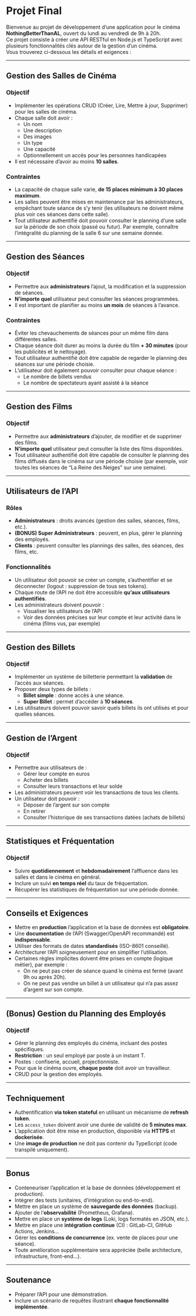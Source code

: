 # Projet Final

Bienvenue au projet de développement d’une application pour le cinéma **NothingBetterThanAL**, ouvert du lundi au vendredi de 9h à 20h.  
Ce projet consiste à créer une API RESTful en Node.js et TypeScript avec plusieurs fonctionnalités clés autour de la gestion d’un cinéma.  
Vous trouverez ci-dessous les détails et exigences :

---

## Gestion des Salles de Cinéma

### Objectif

- Implémenter les opérations CRUD (Créer, Lire, Mettre à jour, Supprimer) pour les salles de cinéma.
- Chaque salle doit avoir :
  - Un nom  
  - Une description  
  - Des images  
  - Un type  
  - Une capacité  
  - Optionnellement un accès pour les personnes handicapées  
- Il est nécessaire d’avoir au moins **10 salles**.

### Contraintes

- La capacité de chaque salle varie, **de 15 places minimum à 30 places maximum**.
- Les salles peuvent être mises en maintenance par les administrateurs, empêchant toute séance de s’y tenir (les utilisateurs ne doivent même plus voir ces séances dans cette salle).
- Tout utilisateur authentifié doit pouvoir consulter le planning d’une salle sur la période de son choix (passé ou futur). Par exemple, connaître l’intégralité du planning de la salle 6 sur une semaine donnée.

---

## Gestion des Séances

### Objectif

- Permettre aux **administrateurs** l’ajout, la modification et la suppression de séances.
- **N’importe quel** utilisateur peut consulter les séances programmées.
- Il est important de planifier au moins **un mois** de séances à l’avance.

### Contraintes

- Éviter les chevauchements de séances pour un même film dans différentes salles.
- Chaque séance doit durer au moins la durée du film **+ 30 minutes** (pour les publicités et le nettoyage).
- Tout utilisateur authentifié doit être capable de regarder le planning des séances sur une période choisie.
- L’utilisateur doit également pouvoir consulter pour chaque séance :
  - Le nombre de billets vendus  
  - Le nombre de spectateurs ayant assisté à la séance  

---

## Gestion des Films

### Objectif

- Permettre aux **administrateurs** d’ajouter, de modifier et de supprimer des films.
- **N’importe quel** utilisateur peut consulter la liste des films disponibles.
- Tout utilisateur authentifié doit être capable de consulter le planning des films diffusés dans le cinéma sur une période choisie (par exemple, voir toutes les séances de “La Reine des Neiges” sur une semaine).

---

## Utilisateurs de l’API

### Rôles

- **Administrateurs** : droits avancés (gestion des salles, séances, films, etc.).  
- **(BONUS) Super Administrateurs** : peuvent, en plus, gérer le planning des employés.  
- **Clients** : peuvent consulter les plannings des salles, des séances, des films, etc.

### Fonctionnalités

- Un utilisateur doit pouvoir se créer un compte, s’authentifier et se déconnecter (logout : suppression de tous ses tokens).
- Chaque route de l’API ne doit être accessible **qu’aux utilisateurs authentifiés**.
- Les administrateurs doivent pouvoir :
  - Visualiser les utilisateurs de l’API
  - Voir des données précises sur leur compte et leur activité dans le cinéma (films vus, par exemple)

---

## Gestion des Billets

### Objectif

- Implémenter un système de billetterie permettant la **validation** de l’accès aux séances.
- Proposer deux types de billets :
  - **Billet simple** : donne accès à une séance.  
  - **Super Billet** : permet d’accéder à **10 séances**.
- Les utilisateurs doivent pouvoir savoir quels billets ils ont utilisés et pour quelles séances.

---

## Gestion de l’Argent

### Objectif

- Permettre aux utilisateurs de :
  - Gérer leur compte en euros
  - Acheter des billets
  - Consulter leurs transactions et leur solde
- Les administrateurs peuvent voir les transactions de tous les clients.
- Un utilisateur doit pouvoir :
  - Déposer de l’argent sur son compte
  - En retirer
  - Consulter l’historique de ses transactions datées (achats de billets)

---

## Statistiques et Fréquentation

### Objectif

- Suivre **quotidiennement** et **hebdomadairement** l’affluence dans les salles et dans le cinéma en général.
- Inclure un suivi **en temps réel** du taux de fréquentation.
- Récupérer les statistiques de fréquentation sur une période donnée.

---

## Conseils et Exigences

- Mettre en **production** l’application et la base de données est **obligatoire**.
- Une **documentation** de l’API (Swagger/OpenAPI recommandé) est **indispensable**.
- Utiliser des formats de dates **standardisés** (ISO-8601 conseillé).
- Architecturer l’API soigneusement pour en simplifier l’utilisation.
- Certaines règles implicites doivent être prises en compte (logique métier), par exemple :
  - On ne peut pas créer de séance quand le cinéma est fermé (avant 9h ou après 20h).
  - On ne peut pas vendre un billet à un utilisateur qui n’a pas assez d’argent sur son compte.

---

## (Bonus) Gestion du Planning des Employés

### Objectif

- Gérer le planning des employés du cinéma, incluant des postes spécifiques.
- **Restriction** : un seul employé par poste à un instant T.
- Postes : confiserie, accueil, projectionniste.
- Pour que le cinéma ouvre, **chaque poste** doit avoir un travailleur.
- CRUD pour la gestion des employés.

---

## Techniquement

- Authentification **via token stateful** en utilisant un mécanisme de **refresh token**.
- Les `access_token` doivent avoir une durée de validité de **5 minutes max**.
- L’application doit être mise en production, disponible via **HTTPS** et **dockerisée**.
- Une **image de production** ne doit pas contenir du TypeScript (code transpilé uniquement).

---

## Bonus

- Conteneuriser l’application et la base de données (développement et production).
- Intégrer des tests (unitaires, d’intégration ou end-to-end).
- Mettre en place un système de **sauvegarde des données** (backup).
- Ajouter de l’**observabilité** (Prometheus, Grafana).
- Mettre en place un **système de logs** (Loki, logs formatés en JSON, etc.).
- Mettre en place une **intégration continue** (CI) : GitLab-CI, GitHub Actions, Jenkins...
- Gérer les **conditions de concurrence** (ex. vente de places pour une séance).
- Toute amélioration supplémentaire sera appréciée (belle architecture, infrastructure, front-end…).

---

## Soutenance

- Préparer l’API pour une démonstration.
- Inclure un scénario de requêtes illustrant **chaque fonctionnalité implémentée**.
